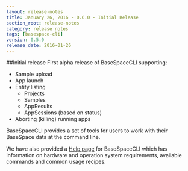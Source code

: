 ```yaml
---
layout: release-notes
title: January 26, 2016 - 0.6.0 - Initial Release
section_root: release-notes
category: release notes
tags: [basespace-cli]
version: 0.5.0
release_date: 2016-01-26
---
```


##Initial release
First alpha release of BaseSpaceCLI supporting:
 
- Sample upload
- App launch
- Entity listing
    - Projects
    - Samples
    - AppResults
    - AppSessions (based on status)
- Aborting (killing) running apps

BaseSpaceCLI provides a set of tools for users to work with their BaseSpace data at the command line.

We have also provided a [Help page](https://help.basespace.illumina.com/articles/descriptive/basespace-cli/) for BaseSpaceCLI which has information on hardware and operation system requirements, available commands and common usage recipes.

